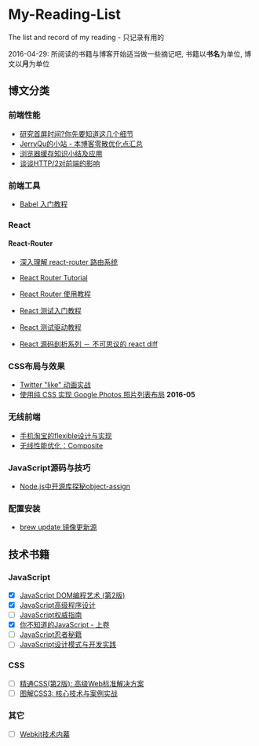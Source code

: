 # My-Reading-List
The list and record of my reading - 只记录有用的

2016-04-29: 所阅读的书籍与博客开始适当做一些摘记吧, 书籍以**书名**为单位, 博文以**月**为单位

## 博文分类

### 前端性能
* [研究首屏时间?你先要知道这几个细节](http://www.alloyteam.com/2016/01/points-about-resource-loading/)
* [JerryQu的小站 - 本博客零散优化点汇总](https://imququ.com/post/summary-of-my-blog-optimization.html)
* [浏览器缓存知识小结及应用](http://www.cnblogs.com/lyzg/p/5125934.html)
* [谈谈HTTP/2对前端的影响](http://hectorguo.com/zh/http2-starter/)

### 前端工具
* [Babel 入门教程](http://www.ruanyifeng.com/blog/2016/01/babel.html)

### React
#### React-Router
* [深入理解 react-router 路由系统](https://segmentfault.com/a/1190000004075348)
* [React Router Tutorial](https://github.com/reactjs/react-router-tutorial)
* [React Router 使用教程](http://www.ruanyifeng.com/blog/2016/05/react_router.html)

* [React 测试入门教程](http://www.ruanyifeng.com/blog/2016/02/react-testing-tutorial.html)
* [React 测试驱动教程](http://www.jianshu.com/p/6c74c96148c9)

* [React 源码剖析系列 － 不可思议的 react diff](https://zhuanlan.zhihu.com/p/20346379)

### CSS布局与效果
* [Twitter "like" 动画实战](http://zhuanlan.zhihu.com/FrontendMagazine/20486738)
* [使用纯 CSS 实现 Google Photos 照片列表布局](https://github.com/xieranmaya/blog/issues/4) **2016-05**

### 无线前端
* [手机淘宝的flexible设计与实现](http://www.html-js.com/article/2402)
* [无线性能优化：Composite](http://taobaofed.org/blog/2016/04/25/performance-composite/)

### JavaScript源码与技巧
* [Node.js中开源库探秘object-assign](http://www.swiftcafe.io/2015/10/29/node-object-assign/)

### 配置安装
* [brew update 镜像更新源](https://www.logcg.com/archives/1301.html)

## 技术书籍

### JavaScript
- [x] [JavaScript DOM编程艺术 (第2版)](https://book.douban.com/subject/6038371/)
- [x] [JavaScript高级程序设计](https://book.douban.com/subject/10546125/)
- [ ] [JavaScript权威指南](https://book.douban.com/subject/2228378/)
- [x] [你不知道的JavaScript - 上卷](http://book.douban.com/subject/26351021/)
- [ ] [JavaScript忍者秘籍](http://book.douban.com/subject/26638316/)
- [ ] [JavaScript设计模式与开发实践](https://book.douban.com/subject/26382780/)

### CSS
- [ ] [精通CSS(第2版): 高级Web标准解决方案](https://book.douban.com/subject/4736167/)
- [ ] [图解CSS3: 核心技术与案例实战](https://book.douban.com/subject/25920727/)

### 其它
- [ ] [Webkit技术内幕](https://book.douban.com/subject/25910556/)
